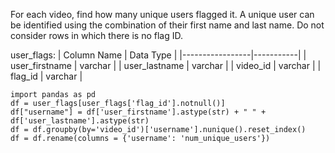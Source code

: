 For each video, find how many unique users flagged it. A unique user can be identified using the combination of their first name and last name. 
Do not consider rows in which there is no flag ID.

user_flags:
| Column Name     | Data Type |
|-----------------|-----------|
| user_firstname  | varchar   |
| user_lastname   | varchar   |
| video_id        | varchar   |
| flag_id         | varchar   |

```
import pandas as pd
df = user_flags[user_flags['flag_id'].notnull()]
df["username"] = df['user_firstname'].astype(str) + " " + df['user_lastname'].astype(str)
df = df.groupby(by='video_id')['username'].nunique().reset_index()
df = df.rename(columns = {'username': 'num_unique_users'})
```

